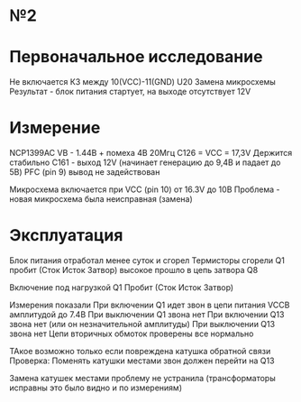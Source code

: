 # №2

# Первоначальное исследование
Не включается 
КЗ между 10(VCC)-11(GND) U20
Замена микросхемы
Результат - блок питания стартует, на выходе отсутствует 12V

# Измерение
NCP1399AC
VB - 1.44В + помеха 4В 20Мгц 
C126 = VCC = 17,3V Держится стабильно
С161 - выход 12V (начинает генерацию до 9,4В и падает до 5В) 
PFC (pin 9) вывод не задействован

Микросхема включается при VCC (pin 10) от 16.3V до 10В
Проблема - новая микросхема была неисправная (замена)

# Эксплуатация
Блок питания отработал менее суток и сгорел
Термисторы сгорели
Q1 пробит (Сток Исток Затвор) высокое прошло в цепь затвора
Q8 

Включение под нагрузкой
Q1 Пробит (Сток Исток Затвор)


Измерения показали 
При включении Q1 идет звон в цепи питания VCCB амплитудой до 7.4В
При выключении Q1 звона нет 
При включении Q13 звона нет (или он незначительной амплитуды)
При выключении Q13 звона нет 
Цепи вторичных обмоток проверены все нормально 

ТАкое возможно только если повреждена катушка обратной связи
Проверка:
Поменять катушки местами звон должен перейти на Q13

Замена катушек местами проблему не устранила (трансформаторы исправны это было видно и по измерениям)
